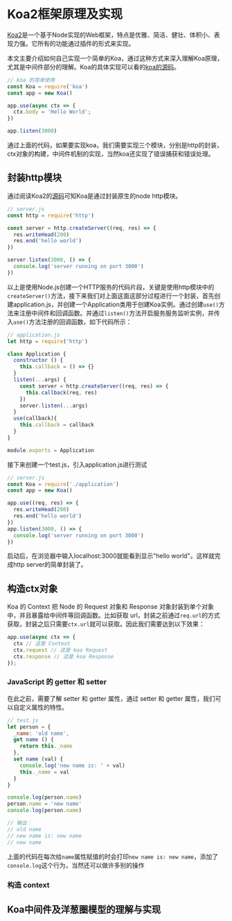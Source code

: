 # Koa2框架原理及实现

[Koa2](https://koa.bootcss.com/)是一个基于Node实现的Web框架，特点是优雅、简洁、健壮、体积小、表现力强。它所有的功能通过插件的形式来实现。

本文主要介绍如何自己实现一个简单的Koa，通过这种方式来深入理解Koa原理，尤其是中间件部分的理解。Koa的具体实现可以看的[koa的源码](https://github.com/koajs/koa)。

```javascript
// koa 的简单使用
const Koa = require('koa')
const app = new Koa()

app.use(async ctx => {
  ctx.body = 'Hello World';
})

app.listen(3000)
```

通过上面的代码，如果要实现koa，我们需要实现三个模块，分别是http的封装，ctx对象的构建，中间件机制的实现，当然koa还实现了错误捕获和错误处理。

## 封装http模块

通过阅读Koa2的[源码](https://github.com/koajs/koa)可知Koa是通过封装原生的node http模块。

```javascript
// server.js
const http = require('http')

const server = http.createServer((req, res) => {
  res.writeHead(200)
  res.end('hello world')
})

server.listen(3000, () => {
  console.log('server running on port 3000')
})
```

以上是使用Node.js创建一个HTTP服务的代码片段，关键是使用http模块中的`createServer()`方法，接下来我们对上面这面这部分过程进行一个封装，首先创建application.js，并创建一个Application类用于创建Koa实例。通过创建`use()`方法来注册中间件和回调函数。并通过`listen()`方法开启服务服务监听实例，并传入`use()`方法注册的回调函数，如下代码所示：

```javascript
// application.js
let http = require('http')

class Application {
  constructor () {
    this.callback = () => {}
  }
  listen(...args) {
    const server = http.createServer((req, res) => {
      this.callback(req, res)
    })
    server.listen(...args)
  }
  use(callback){
    this.callback = callback
  }
}

module.exports = Application
```

接下来创建一个test.js，引入application.js进行测试

```javascript
// server.js
const Koa = require('./application')
const app = new Koa()

app.use((req, res) => {
  res.writeHead(200)
  res.end('hello world')
})
app.listen(3000, () => {
  console.log('server running on port 3000')
})
```

启动后，在浏览器中输入localhost:3000就能看到显示"hello world"。这样就完成http server的简单封装了。

## 构造ctx对象

Koa 的 Context 把 Node 的 Request 对象和 Response 对象封装到单个对象中，并且暴露给中间件等回调函数。比如获取 url，封装之前通过`req.url`的方式获取，封装之后只需要`ctx.url`就可以获取。因此我们需要达到以下效果：

```javascript
app.use(async ctx => {
  ctx // 这是 Context
  ctx.request // 这是 koa Request
  ctx.response // 这是 koa Response
});
```

### JavaScript 的 getter 和 setter

在此之前，需要了解 setter 和 getter 属性，通过 setter 和 getter 属性，我们可以自定义属性的特性。

```javascript
// test.js
let person = {
  _name: 'old name',
  get name () {
    return this._name
  },
  set name (val) {
    console.log('new name is: ' + val)
    this._name = val
  }
}

console.log(person.name)
person.name = 'new name'
console.log(person.name)

// 输出：
// old name
// new name is: new name
// new name
```

上面的代码在每次给`name`属性赋值的时会打印`new name is: new name`，添加了`console.log`这个行为，当然还可以做许多别的操作

### 构造 context



## Koa中间件及洋葱圈模型的理解与实现